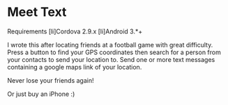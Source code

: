 Meet Text
================================
Requirements
[li]Cordova 2.9.x
[li]Android 3.*+

I wrote this after locating friends at a football game with great difficulty. 
Press a button to find your GPS coordinates then search for a person from your 
contacts to send your location to. Send one or more text messages containing a
google maps link of your location.

Never lose your friends again!

Or just buy an iPhone :)